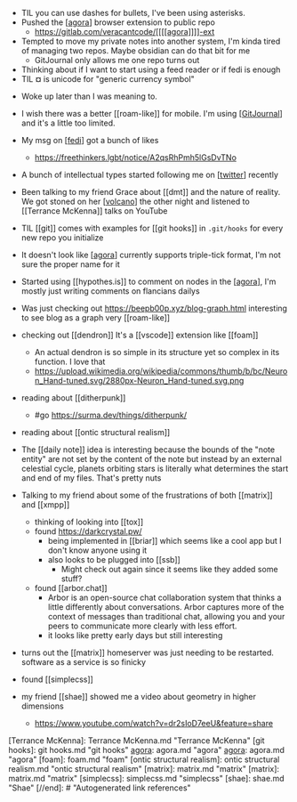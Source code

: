-	TIL you can use dashes for bullets, I've been using asterisks.
-	Pushed the [[agora]] browser extension to public repo
	-	https://gitlab.com/veracantcode/[[[[agora]]]]-ext
-	Tempted to move my private notes into another system, I'm kinda tired of managing two repos. Maybe obsidian can do that bit for me
	-	GitJournal only allows me one repo turns out
-	Thinking about if I want to start using a feed reader or if fedi is enough
-	TIL **¤** is unicode for "generic currency symbol" 

* Woke up later than I was meaning to.
* I wish there was a better [[roam-like]] for mobile. I'm using [[GitJournal]] and it's a little too limited.
* My msg on [[fedi]] got a bunch of likes
	* https://freethinkers.lgbt/notice/A2qsRhPmh5lGsDvTNo
* A bunch of intellectual types started following me on [[twitter]] recently
* Been talking to my friend Grace about [[dmt]] and the nature of reality. We got stoned on her [[volcano]] the other night and listened to [[Terrance McKenna]] talks on YouTube

* TIL [[git]] comes with examples for [[git hooks]] in `.git/hooks` for every new repo you initialize

-	It doesn't look like [[agora]] currently supports triple-tick format, I'm not sure the proper name for it
-	Started using [[hypothes.is]] to comment on nodes in the [[agora]], I'm mostly just writing comments on flancians dailys
-	Was just checking out https://beepb00p.xyz/blog-graph.html interesting to see blog as a graph very [[roam-like]]
-	checking out [[dendron]] It's a [[vscode]] extension like [[foam]]
	-	An actual dendron is so simple in its structure yet so complex in its function. I love that
	-	https://upload.wikimedia.org/wikipedia/commons/thumb/b/bc/Neuron_Hand-tuned.svg/2880px-Neuron_Hand-tuned.svg.png
-	reading about [[ditherpunk]]
	-	#go https://surma.dev/things/ditherpunk/
-	reading about [[ontic structural realism]]


-	The [[daily note]] idea is interesting because the bounds of the "note entity" are not set by the content of the note but instead by an external celestial cycle, planets orbiting stars is literally what determines the start and end of my files. That's pretty nuts
-	Talking to my friend about some of the frustrations of both [[matrix]] and [[xmpp]]
	-	thinking of looking into [[tox]]
	-	found https://darkcrystal.pw/
		-	being implemented in [[briar]] which seems like a cool app but I don't know anyone using it
		-	also looks to be plugged into [[ssb]]
			-	Might check out again since it seems like they added some stuff?
	-	found [[arbor.chat]]
		-	Arbor is an open-source chat collaboration system that thinks a little differently about conversations. Arbor captures more of the context of messages than traditional chat, allowing you and your peers to communicate more clearly with less effort.
		- it looks like pretty early days but still interesting
-	turns out the [[matrix]] homeserver was just needing to be restarted. software as a service is so finicky
-	found [[simplecss]]


-	my friend [[shae]] showed me a video about geometry in higher dimensions
	-	https://www.youtube.com/watch?v=dr2sIoD7eeU&feature=share
	


[//begin]: # "Autogenerated link references for markdown compatibility"
[agora]: agora.md "agora"
[GitJournal]: GitJournal.md "GitJournal"
[fedi]: fedi.md "fedi"
[twitter]: twitter.md "twitter"
[volcano]: volcano.md "volcano"
[Terrance McKenna]: Terrance McKenna.md "Terrance McKenna"
[git hooks]: git hooks.md "git hooks"
[agora]: agora.md "agora"
[agora]: agora.md "agora"
[foam]: foam.md "foam"
[ontic structural realism]: ontic structural realism.md "ontic structural realism"
[matrix]: matrix.md "matrix"
[matrix]: matrix.md "matrix"
[simplecss]: simplecss.md "simplecss"
[shae]: shae.md "Shae"
[//end]: # "Autogenerated link references"

